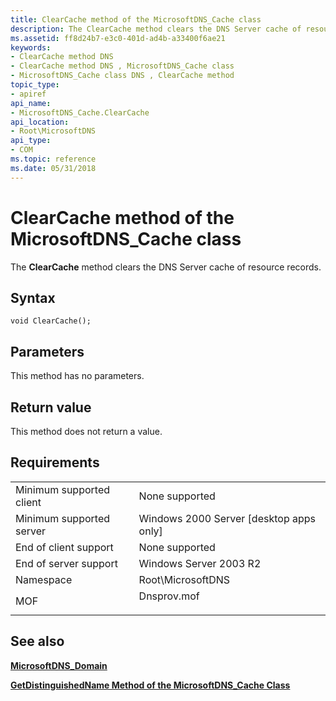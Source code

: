 ```yaml
---
title: ClearCache method of the MicrosoftDNS_Cache class
description: The ClearCache method clears the DNS Server cache of resource records.
ms.assetid: ff8d24b7-e3c0-401d-ad4b-a33400f6ae21
keywords:
- ClearCache method DNS
- ClearCache method DNS , MicrosoftDNS_Cache class
- MicrosoftDNS_Cache class DNS , ClearCache method
topic_type:
- apiref
api_name:
- MicrosoftDNS_Cache.ClearCache
api_location:
- Root\MicrosoftDNS
api_type:
- COM
ms.topic: reference
ms.date: 05/31/2018
---
```


# ClearCache method of the MicrosoftDNS\_Cache class

The **ClearCache** method clears the DNS Server cache of resource records.

## Syntax


```mof
void ClearCache();
```



## Parameters

This method has no parameters.

## Return value

This method does not return a value.

## Requirements



|                                     |                                                                                        |
|-------------------------------------|----------------------------------------------------------------------------------------|
| Minimum supported client<br/> | None supported<br/>                                                              |
| Minimum supported server<br/> | Windows 2000 Server \[desktop apps only\]<br/>                                   |
| End of client support<br/>    | None supported<br/>                                                              |
| End of server support<br/>    | Windows Server 2003 R2<br/>                                                      |
| Namespace<br/>                | Root\\MicrosoftDNS<br/>                                                          |
| MOF<br/>                      | <dl> <dt>Dnsprov.mof</dt> </dl> |



## See also

<dl> <dt>

[**MicrosoftDNS\_Domain**](microsoftdns-domain.md)
</dt> <dt>

[**GetDistinguishedName Method of the MicrosoftDNS\_Cache Class**](microsoftdns-cache-getdistinguishedname.md)
</dt> </dl>

 

 





